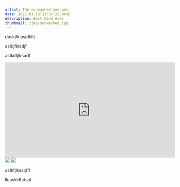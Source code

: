 ```yaml
---
artist: The sunwashed avenues
date: 2021-01-13T21:37:23.864Z
description: Best band ever
thumbnail: /img/sunwashed.jpg
---
```

daskjfklasjdklfj

asldjfklsdjf

aslkdfjlksadf

<iframe width="560" height="315" src="https://www.youtube.com/embed/HS2TxfBSmjs" frameborder="0" allow="accelerometer; autoplay; clipboard-write; encrypted-media; gyroscope; picture-in-picture" allowfullscreen></iframe>

<img src="https://lightroom.adobe.com/v2c/spaces/70de5ab0c639470da280d9b6761881bc/assets/efd39096653f3c970af860da2317bda0/revisions/1258aef999a44f43b6472454da26f6bf/renditions/8b71c2d716bfa4fa6c21b924b8c94ded" />

<img src="ljaklsdfjklasjflkajsfdlkjsfl" class="yl-image" />



aslkfjlkasjdfl

lkjaskldfjdsaf